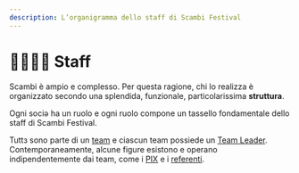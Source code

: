 ```yaml
---
description: L’organigramma dello staff di Scambi Festival
---
```


# 👨‍👩‍👧‍👦 Staff

Scambi è ampio e complesso. Per questa ragione, chi lo realizza è organizzato secondo una splendida, funzionale, particolarissima **struttura**.

Ogni sociə ha un ruolo e ogni ruolo compone un tassello fondamentale dello staff di Scambi Festival.

Tuttз sono parte di un [team](Teams.md) e ciascun team possiede un [Team Leader](Team-leaders.md). Contemporaneamente, alcune figure esistono e operano indipendentemente dai team, come i [PIX](PIX.md) e i [referenti](Referente.md).